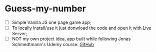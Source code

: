# Guess-my-number
 - [ ] Simple Vanilla JS one page game app;
 - [ ] To locally install/use it just donwload the code and open it with Live Server;
 - [ ] NOT my own project idea, app built while following Jonas Schmedtmann's Udemy course: [GitHub](https://github.com/jonasschmedtmann)
